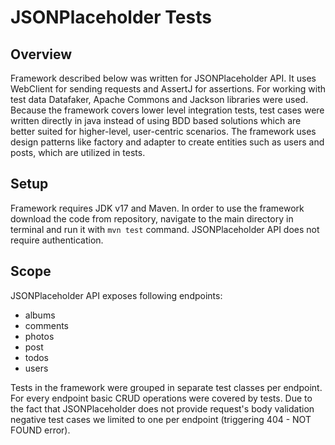 # JSONPlaceholder Tests
## Overview

Framework described below was written for JSONPlaceholder API. It uses WebClient for sending requests and AssertJ for assertions. For working with test data Datafaker, Apache Commons and Jackson libraries were used. Because the framework covers lower level integration tests, test cases were written directly in java instead of using BDD based solutions which are better suited for higher-level, user-centric scenarios. The framework uses design patterns like factory and adapter to create entities such as users and posts, which are utilized in tests.

## Setup

Framework requires JDK v17 and Maven. In order to use the framework download the code from repository, navigate to the main directory in terminal and run it with `mvn test` command. JSONPlaceholder API does not require authentication. 

## Scope

JSONPlaceholder API exposes following endpoints:
- albums
- comments
- photos
- post
- todos
- users

Tests in the framework were grouped in separate test classes per endpoint. For every endpoint basic CRUD operations were covered by tests. Due to the fact that JSONPlaceholder does not provide request's body validation negative test cases we limited to one per endpoint (triggering 404 - NOT FOUND error).
